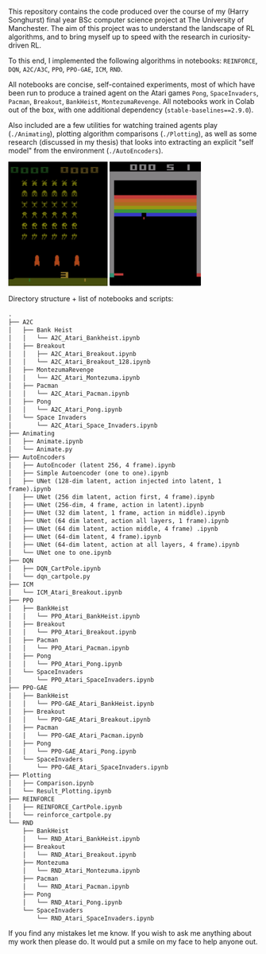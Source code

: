 This repository contains the code produced over the course of my (Harry Songhurst) final year BSc computer science project at The University of Manchester. The aim of this project was to understand the landscape of RL algorithms, and to bring myself up to speed with the research in curiosity-driven RL.

To this end, I implemented the following algorithms in notebooks: `REINFORCE`, `DQN`, `A2C/A3C`, `PPO`, `PPO-GAE`, `ICM`, `RND`.

All notebooks are concise, self-contained experiments, most of which have been run to produce a trained agent on the Atari games `Pong`, `SpaceInvaders`, `Pacman`, `Breakout`, `BankHeist`, `MontezumaRevenge`. All notebooks work in Colab out of the box, with one additional dependency (`stable-baselines==2.9.0`). 

Also included are a few utilities for watching trained agents play (`./Animating`), plotting algorithm comparisons (`./Plotting`), as well as some research (discussed in my thesis) that looks into extracting an explicit "self model" from the environment (`./AutoEncoders`).

<p float="left">
	<img src="./Animating/SpaceInvaders.gif" height="250">
	<img src="./Animating/Breakout.gif" height="250">
</p>


Directory structure + list of notebooks and scripts:

	.
	├── A2C
	│   ├── Bank Heist
	│   │   └── A2C_Atari_Bankheist.ipynb
	│   ├── Breakout
	│   │   ├── A2C_Atari_Breakout.ipynb
	│   │   └── A2C_Atari_Breakout_128.ipynb
	│   ├── MontezumaRevenge
	│   │   └── A2C_Atari_Montezuma.ipynb
	│   ├── Pacman
	│   │   └── A2C_Atari_Pacman.ipynb
	│   ├── Pong
	│   │   └── A2C_Atari_Pong.ipynb
	│   └── Space Invaders
	│       └── A2C_Atari_Space_Invaders.ipynb
	├── Animating
	│   ├── Animate.ipynb
	│   └── Animate.py
	├── AutoEncoders
	│   ├── AutoEncoder (latent 256, 4 frame).ipynb
	│   ├── Simple Autoencoder (one to one).ipynb
	│   ├── UNet (128-dim latent, action injected into latent, 1 frame).ipynb
	│   ├── UNet (256 dim latent, action first, 4 frame).ipynb
	│   ├── UNet (256-dim, 4 frame, action in latent).ipynb
	│   ├── UNet (32 dim latent, 1 frame, action in middle).ipynb
	│   ├── UNet (64 dim latent, action all layers, 1 frame).ipynb
	│   ├── UNet (64 dim latent, action middle, 4 frame) .ipynb
	│   ├── UNet (64-dim latent, 4 frame).ipynb
	│   ├── UNet (64-dim latent, action at all layers, 4 frame).ipynb
	│   └── UNet one to one.ipynb
	├── DQN
	│   ├── DQN_CartPole.ipynb
	│   └── dqn_cartpole.py
	├── ICM
	│   └── ICM_Atari_Breakout.ipynb
	├── PPO
	│   ├── BankHeist
	│   │   └── PPO_Atari_BankHeist.ipynb
	│   ├── Breakout
	│   │   └── PPO_Atari_Breakout.ipynb
	│   ├── Pacman
	│   │   └── PPO_Atari_Pacman.ipynb
	│   ├── Pong
	│   │   └── PPO_Atari_Pong.ipynb
	│   └── SpaceInvaders
	│       └── PPO_Atari_SpaceInvaders.ipynb
	├── PPO-GAE
	│   ├── BankHeist
	│   │   └── PPO-GAE_Atari_BankHeist.ipynb
	│   ├── Breakout
	│   │   └── PPO-GAE_Atari_Breakout.ipynb
	│   ├── Pacman
	│   │   └── PPO-GAE_Atari_Pacman.ipynb
	│   ├── Pong
	│   │   └── PPO-GAE_Atari_Pong.ipynb
	│   └── SpaceInvaders
	│       └── PPO-GAE_Atari_SpaceInvaders.ipynb
	├── Plotting
	│   ├── Comparison.ipynb
	│   └── Result_Plotting.ipynb
	├── REINFORCE
	│   ├── REINFORCE_CartPole.ipynb
	│   └── reinforce_cartpole.py
	└── RND
	    ├── BankHeist
	    │   └── RND_Atari_BankHeist.ipynb
	    ├── Breakout
	    │   └── RND_Atari_Breakout.ipynb
	    ├── Montezuma
	    │   └── RND_Atari_Montezuma.ipynb
	    ├── Pacman
	    │   └── RND_Atari_Pacman.ipynb
	    ├── Pong
	    │   └── RND_Atari_Pong.ipynb
	    └── SpaceInvaders
	        └── RND_Atari_SpaceInvaders.ipynb

If you find any mistakes let me know. If you wish to ask me anything about my work then please do. It would put a smile on my face to help anyone out.
